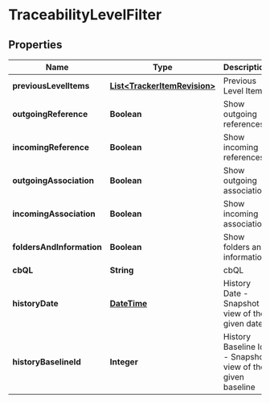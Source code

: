 

# TraceabilityLevelFilter

## Properties

Name | Type | Description | Notes
------------ | ------------- | ------------- | -------------
**previousLevelItems** | [**List&lt;TrackerItemRevision&gt;**](TrackerItemRevision.md) | Previous Level Items |  [optional]
**outgoingReference** | **Boolean** | Show outgoing references |  [optional]
**incomingReference** | **Boolean** | Show incoming references |  [optional]
**outgoingAssociation** | **Boolean** | Show outgoing association |  [optional]
**incomingAssociation** | **Boolean** | Show incoming association |  [optional]
**foldersAndInformation** | **Boolean** | Show folders and information |  [optional]
**cbQL** | **String** | cbQL | 
**historyDate** | [**DateTime**](DateTime.md) | History Date - Snapshot view of the given date |  [optional]
**historyBaselineId** | **Integer** | History Baseline Id - Snapshot view of the given baseline |  [optional]



